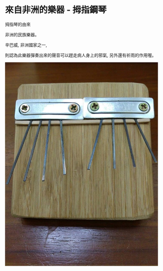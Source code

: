 # 來自非洲的樂器 - 拇指鋼琴

拇指琴的由來
 
非洲的民族樂器。

辛巴威, 非洲國家之一, 

則認為此樂器彈奏出來的聲音可以趕走病人身上的邪氣, 另外還有祈雨的作用喔。

![](https://github.com/kidspring/kalimba/blob/master/res/img/kalimba.jpg)
